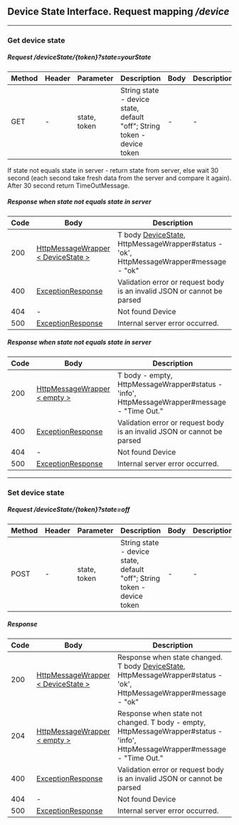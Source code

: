 ## Device State Interface. Request mapping <em>/device</em>

___
### Get device state
##### Request /deviceState/{token}?state=yourState
Method | Header | Parameter | Description | Body | Description
------------ | ------------- | -------------  | ------------- | ------------- | -------------
GET | - | state, token | String state - device state, default "off"; String token - device token | - | - | -

If state not equals state in server - return state from server, else wait 30 second (each second take fresh data from the server and compare it again). After 30 second return TimeOutMessage.

##### Response when state not equals state in server
Code | Body | Description
------------ | ------------- | -------------
200 | [HttpMessageWrapper < DeviceState >](../model/HttpMessageWrapper.md) | T body [DeviceState](../model/DeviceState.md), HttpMessageWrapper#status - 'ok', HttpMessageWrapper#message - "ok"
400 | [ExceptionResponse](../model/ExceptionResponse.md) | Validation error or request body is an invalid JSON or cannot be parsed
404 | - | Not found Device
500 | [ExceptionResponse](../model/ExceptionResponse.md) | Internal server error occurred.

##### Response when state not equals state in server
Code | Body | Description
------------ | ------------- | -------------
200 | [HttpMessageWrapper < empty >](../model/HttpMessageWrapper.md) | T body - empty, HttpMessageWrapper#status - 'info', HttpMessageWrapper#message - "Time Out."
400 | [ExceptionResponse](../model/ExceptionResponse.md) | Validation error or request body is an invalid JSON or cannot be parsed
404 | - | Not found Device
500 | [ExceptionResponse](../model/ExceptionResponse.md) | Internal server error occurred.

___
### Set device state
##### Request /deviceState/{token}?state=off
Method | Header | Parameter | Description | Body | Description
------------ | ------------- | -------------  | ------------- | ------------- | -------------
POST | - | state, token | String state - device state, default "off"; String token - device token | - | - | -

##### Response
Code | Body | Description
------------ | ------------- | -------------
200 | [HttpMessageWrapper < DeviceState >](../model/HttpMessageWrapper.md) | Response when state changed. T body [DeviceState](../model/DeviceState.md), HttpMessageWrapper#status - 'ok', HttpMessageWrapper#message - "ok"
204 | [HttpMessageWrapper < empty >](../model/HttpMessageWrapper.md) | Response when state not changed. T body - empty, HttpMessageWrapper#status - 'info', HttpMessageWrapper#message - "Time Out."
400 | [ExceptionResponse](../model/ExceptionResponse.md) | Validation error or request body is an invalid JSON or cannot be parsed
404 | - | Not found Device
500 | [ExceptionResponse](../model/ExceptionResponse.md) | Internal server error occurred.